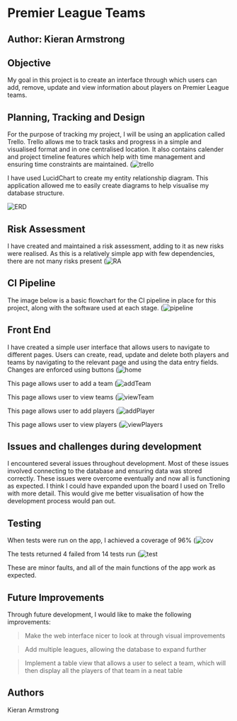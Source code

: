 # Premier League Teams
## Author: Kieran Armstrong
## Objective
My goal in this project is to create an interface through which users can add, remove, update and view information about players on Premier League teams. 

## Planning, Tracking and Design
For the purpose of tracking my project, I will be using an application called Trello. Trello allows me to track tasks and progress in a simple and visualised format and in one centralised location. It also contains calender and project timeline features which help with time management and ensuring time constraints are maintained.
(![trello](https://user-images.githubusercontent.com/99684374/161283554-e7cefb1a-aef4-4864-ba5d-63454010d335.png)

 
 I have used LucidChart to create my entity relationship diagram. This application allowed me to easily create diagrams to help visualise my database structure.
 
 ![ERD](https://github.com/Kieran-Armstrong/QAproject1/blob/main/images/ERD.PNG) 
 
 ## Risk Assessment
 I have created and maintained a risk assessment, adding to it as new risks were realised. As this is a relatively simple app with few dependencies, there are not many risks present
 (![RA](https://github.com/Kieran-Armstrong/QAproject1/blob/main/images/RA.png)
 
 ## CI Pipeline 
 The image below is a basic flowchart for the CI pipeline in place for this project, along with the software used at each stage.
 (![pipeline](https://github.com/Kieran-Armstrong/QAproject1/blob/main/images/ciPipeline.PNG)
 
 ## Front End 
 I have created a simple user interface that allows users to navigate to different pages.
 Users can create, read, update and delete both players and teams by navigating to the relevant page and using the data entry fields. Changes are enforced using buttons
(![home](https://github.com/Kieran-Armstrong/QAproject1/blob/main/images/home.PNG)

This page allows user to add a team
(![addTeam](https://github.com/Kieran-Armstrong/QAproject1/blob/main/images/addTeams.PNG)

This page allows user to view teams
(![viewTeam](https://github.com/Kieran-Armstrong/QAproject1/blob/main/images/viewTeams.PNG)

This page allows user to add players
(![addPlayer](https://github.com/Kieran-Armstrong/QAproject1/blob/main/images/addPlayer.PNG)
 
 This page allows user to view players
 (![viewPlayers](https://github.com/Kieran-Armstrong/QAproject1/blob/main/images/viewPlayers.PNG)
 
 ## Issues and challenges during development
 I encountered several issues throughout development. Most of these issues involved connecting to the database and ensuring data was stored correctly. These issues were overcome eventually and now all is functioning as expected.
 I think I could have expanded upon the board I used on Trello with more detail. This would give me better visualisation of how the development process would pan out.
 
 ## Testing
 When tests were run on the app, I achieved a coverage of 96% 
 (![cov](https://github.com/Kieran-Armstrong/QAproject1/blob/main/images/coverage.PNG)
 
 The tests returned 4 failed from 14 tests run
 (![test](https://github.com/Kieran-Armstrong/QAproject1/blob/main/images/test.png)
 
These are minor faults, and all of the main functions of the app work as expected.



## Future Improvements
Through future development, I would like to make the following improvements:
>Make the web interface nicer to look at through visual improvements

>Add multiple leagues, allowing the database to expand further

>Implement a table view that allows a user to select a team, which will then display all the players of that team in a neat table
 
 ## Authors
 Kieran Armstrong
